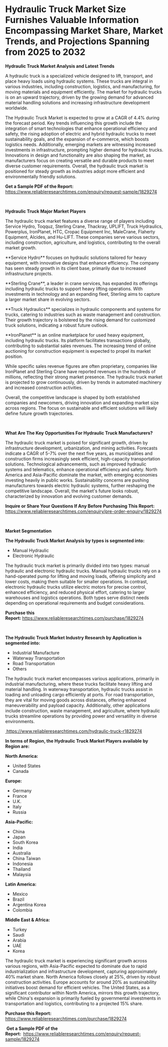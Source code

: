 <p><h1>Hydraulic Truck Market Size Furnishes Valuable Information Encompassing Market Share, Market Trends, and Projections Spanning from 2025 to 2032</h1></p><p><strong>Hydraulic Truck Market Analysis and Latest Trends</strong></p>
<p><p>A hydraulic truck is a specialized vehicle designed to lift, transport, and place heavy loads using hydraulic systems. These trucks are integral in various industries, including construction, logistics, and manufacturing, for moving materials and equipment efficiently. The market for hydraulic trucks is on an upward trajectory, driven by the growing demand for advanced material handling solutions and increasing infrastructure development worldwide. </p><p>The Hydraulic Truck Market is expected to grow at a CAGR of 4.4% during the forecast period. Key trends influencing this growth include the integration of smart technologies that enhance operational efficiency and safety, the rising adoption of electric and hybrid hydraulic trucks to meet sustainability goals, and the expansion of e-commerce, which boosts logistics needs. Additionally, emerging markets are witnessing increased investments in infrastructure, prompting higher demand for hydraulic trucks. Innovations in design and functionality are also shaping the market, as manufacturers focus on creating versatile and durable products to meet diverse customer requirements. Overall, the hydraulic truck market is positioned for steady growth as industries adopt more efficient and environmentally friendly solutions.</p></p>
<p><strong>Get a Sample PDF of the Report:&nbsp;</strong> <a href="https://www.reliableresearchtimes.com/enquiry/request-sample/1829274?utm_campaign=3273&utm_medium=2&utm_source=Github&utm_content=ia&utm_term=16042025&utm_id=hydraulic-truck">https://www.reliableresearchtimes.com/enquiry/request-sample/1829274</a></p>
<p>&nbsp;</p>
<p><strong>Hydraulic Truck Major Market Players</strong></p>
<p><p>The hydraulic truck market features a diverse range of players including Service Hydro, Toqquz, Sterling Crane, Thackray, UPLIFT, Truck Hydraulics, Powerplus, IronPlanet, HTC, Cropac Equipment Inc, MaleCrane, Flaherty Equipment, Alcides, and Hu-LIFT. These companies serve various sectors, including construction, agriculture, and logistics, contributing to the overall market growth.</p><p>**Service Hydro** focuses on hydraulic solutions tailored for heavy equipment, with innovative designs that enhance efficiency. The company has seen steady growth in its client base, primarily due to increased infrastructure projects.</p><p>**Sterling Crane**, a leader in crane services, has expanded its offerings including hydraulic trucks to support heavy lifting operations. With investments in technology and an expanding fleet, Sterling aims to capture a larger market share in evolving sectors.</p><p>**Truck Hydraulics** specializes in hydraulic components and systems for trucks, catering to industries such as waste management and construction. Their growth trajectory is bolstered by the rising demand for customized truck solutions, indicating a robust future outlook.</p><p>**IronPlanet** is an online marketplace for used heavy equipment, including hydraulic trucks. Its platform facilitates transactions globally, contributing to substantial sales revenues. The increasing trend of online auctioning for construction equipment is expected to propel its market position.</p><p>While specific sales revenue figures are often proprietary, companies like IronPlanet and Sterling Crane have reported revenues in the hundreds of millions, reflecting their strong market presence. The hydraulic truck market is projected to grow continuously, driven by trends in automated machinery and increased construction activities.</p><p>Overall, the competitive landscape is shaped by both established companies and newcomers, driving innovation and expanding market size across regions. The focus on sustainable and efficient solutions will likely define future growth trajectories.</p></p>
<p>&nbsp;</p>
<p><strong>What Are The Key Opportunities For Hydraulic Truck Manufacturers?</strong></p>
<p><p>The hydraulic truck market is poised for significant growth, driven by infrastructure development, urbanization, and mining activities. Forecasts indicate a CAGR of 5-7% over the next five years, as municipalities and construction firms increasingly seek efficient, high-capacity transportation solutions. Technological advancements, such as improved hydraulic systems and telematics, enhance operational efficiency and safety. North America and Asia-Pacific dominate the market, with emerging economies investing heavily in public works. Sustainability concerns are pushing manufacturers towards electric hydraulic systems, further reshaping the competitive landscape. Overall, the market's future looks robust, characterized by innovation and evolving customer demands.</p></p>
<p><strong>Inquire or Share Your Questions If Any Before Purchasing This Report:</strong> <a href="https://www.reliableresearchtimes.com/enquiry/pre-order-enquiry/1829274?utm_campaign=3273&utm_medium=2&utm_source=Github&utm_content=ia&utm_term=16042025&utm_id=hydraulic-truck">https://www.reliableresearchtimes.com/enquiry/pre-order-enquiry/1829274</a></p>
<p>&nbsp;</p>
<p><strong>Market Segmentation</strong></p>
<p><strong>The Hydraulic Truck Market Analysis by types is segmented into:</strong></p>
<p><ul><li>Manual Hydraulic</li><li>Electronic Hydraulic</li></ul></p>
<p><p>The hydraulic truck market is primarily divided into two types: manual hydraulic and electronic hydraulic trucks. Manual hydraulic trucks rely on a hand-operated pump for lifting and moving loads, offering simplicity and lower costs, making them suitable for smaller operations. In contrast, electronic hydraulic trucks utilize electric motors for precise control, enhanced efficiency, and reduced physical effort, catering to larger warehouses and logistics operations. Both types serve distinct needs depending on operational requirements and budget considerations.</p></p>
<p><strong>Purchase this Report:&nbsp;</strong><a href="https://www.reliableresearchtimes.com/purchase/1829274?utm_campaign=3273&utm_medium=2&utm_source=Github&utm_content=ia&utm_term=16042025&utm_id=hydraulic-truck">https://www.reliableresearchtimes.com/purchase/1829274</a></p>
<p>&nbsp;</p>
<p><strong>The Hydraulic Truck Market Industry Research by Application is segmented into:</strong></p>
<p><ul><li>Industrial Manufacture</li><li>Waterway Transportation</li><li>Road Transportation</li><li>Others</li></ul></p>
<p><p>The hydraulic truck market encompasses various applications, primarily in industrial manufacturing, where these trucks facilitate heavy lifting and material handling. In waterway transportation, hydraulic trucks assist in loading and unloading cargo efficiently at ports. For road transportation, they are vital for moving goods across distances, offering enhanced maneuverability and payload capacity. Additionally, other applications include construction, waste management, and agriculture, where hydraulic trucks streamline operations by providing power and versatility in diverse environments.</p></p>
<p><a href="https://www.reliableresearchtimes.com/hydraulic-truck-r1829274?utm_campaign=3273&utm_medium=2&utm_source=Github&utm_content=ia&utm_term=16042025&utm_id=hydraulic-truck">&nbsp;https://www.reliableresearchtimes.com/hydraulic-truck-r1829274</a></p>
<p><strong>In terms of Region, the Hydraulic Truck Market Players available by Region are:</strong></p>
<p>
    <p> <strong> North America: </strong>
        <ul>
            <li>United States</li>
            <li>Canada</li>
        </ul>
        </p> 
    <p> <strong> Europe: </strong>
        <ul>
            <li>Germany</li>
            <li>France</li>
            <li>U.K.</li>
            <li>Italy</li>
            <li>Russia</li>
        </ul>
        </p> 
    <p> <strong> Asia-Pacific: </strong>
        <ul>
            <li>China</li>
            <li>Japan</li>
            <li>South Korea</li>
            <li>India</li>
            <li>Australia</li>
            <li>China Taiwan</li>
            <li>Indonesia</li>
            <li>Thailand</li>
            <li>Malaysia</li>
        </ul>
        </p> 
    <p> <strong> Latin America: </strong>
        <ul>
            <li>Mexico</li>
            <li>Brazil</li>
            <li>Argentina Korea</li>
            <li>Colombia</li>
        </ul>
        </p> 
    <p> <strong> Middle East & Africa: </strong>
        <ul>
            <li>Turkey</li>
            <li>Saudi</li>
            <li>Arabia</li>
            <li>UAE</li>
            <li>Korea</li>
        </ul>
    </p>
    </p>
<p><p>The hydraulic truck market is experiencing significant growth across various regions, with Asia-Pacific expected to dominate due to rapid industrialization and infrastructure development, capturing approximately 40% market share. North America follows closely at 25%, driven by robust construction activities. Europe accounts for around 20% as sustainability initiatives boost demand for efficient vehicles. The United States, as a significant contributor within North America, mirrors this growth trajectory, while China's expansion is primarily fueled by governmental investments in transportation and logistics, contributing to a projected 15% share.</p></p>
<p><strong>Purchase this Report: </strong><a href="https://www.reliableresearchtimes.com/purchase/1829274?utm_campaign=3273&utm_medium=2&utm_source=Github&utm_content=ia&utm_term=16042025&utm_id=hydraulic-truck">https://www.reliableresearchtimes.com/purchase/1829274</a></p>
<p>&nbsp;<strong>Get a Sample PDF of the Report:&nbsp;&nbsp;</strong><a href="https://www.reliableresearchtimes.com/enquiry/request-sample/1829274?utm_campaign=3273&utm_medium=2&utm_source=Github&utm_content=ia&utm_term=16042025&utm_id=hydraulic-truck">https://www.reliableresearchtimes.com/enquiry/request-sample/1829274</a></p>
<p><strong></strong></p>
<p><p></p><p></p><p></p></p>